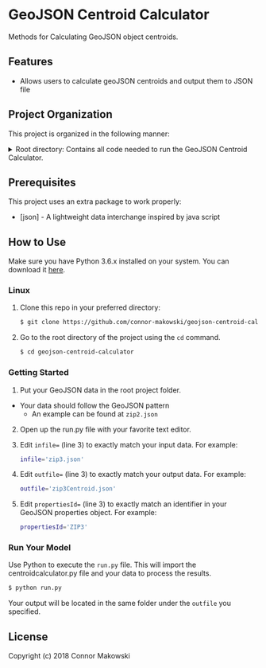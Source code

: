 GeoJSON Centroid Calculator
===============

Methods for Calculating GeoJSON object centroids.

Features
--------

- Allows users to calculate geoJSON centroids and output them to JSON file


Project Organization
--------

This project is organized in the following manner:

<details><summary>Root directory: Contains all code needed to run the GeoJSON Centroid Calculator.</summary>
    <ul>
    <li>centroidcalculator.py: File containing functions for calculation of centroids.</li>
    <li>run.py: Easy access edit point for quick use</li>
    <li>zip3.json: Example json file of 3 digit zip codes in the US</li>
    <li>zip3Centroid.json: Example output json file</li>
    </ul>
</details>


Prerequisites
-------------

This project uses an extra package to work properly:

* [json] - A lightweight data interchange inspired by java script

How to Use
----------

Make sure you have Python 3.6.x installed on your system. You can download it [here](https://www.python.org/downloads/).

### Linux

1. Clone this repo in your preferred directory:
    ```sh
    $ git clone https://github.com/connor-makowski/geojson-centroid-calculator.git
    ```
2. Go to the root directory of the project using the `cd` command.
    ```sh
    $ cd geojson-centroid-calculator
    ```

### Getting Started

1. Put your GeoJSON data in the root project folder.
  - Your data should follow the GeoJSON pattern
    - An example can be found at `zip2.json`

2. Open up the run.py file with your favorite text editor.
3. Edit `infile=` (line 3) to exactly match your input data. For example:
    ```sh
    infile='zip3.json'
    ```

4. Edit `outfile=` (line 3) to exactly match your output data. For example:
    ```sh
    outfile='zip3Centroid.json'
    ```
5. Edit `propertiesId=` (line 3) to exactly match an identifier in your GeoJSON properties object. For example:
    ```sh
    propertiesId='ZIP3'
    ```

### Run Your Model

Use Python to execute the `run.py` file. This will import the centroidcalculator.py file and your data to process the results.
```sh
$ python run.py
```

Your output will be located in the same folder under the `outfile` you specified.

License
-------

Copyright (c) 2018 Connor Makowski
